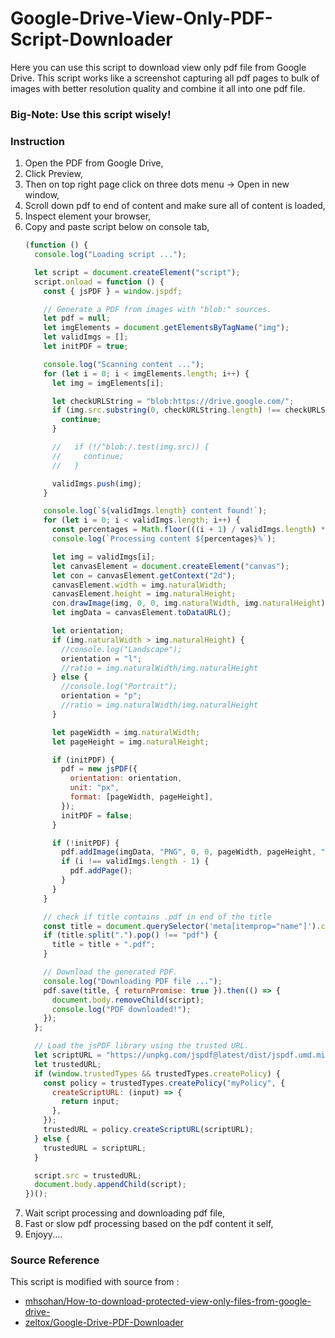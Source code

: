 # Google-Drive-View-Only-PDF-Script-Downloader

Here you can use this script to download view only pdf file from Google Drive. This script works like a screenshot capturing all pdf pages to bulk of images with better resolution quality and combine it all into one pdf file.

### Big-Note: Use this script wisely!

### Instruction
1. Open the PDF from Google Drive,
2. Click Preview,
3. Then on top right page click on three dots menu -> Open in new window,
4. Scroll down pdf to end of content and make sure all of content is loaded,
5. Inspect element your browser,
6. Copy and paste script below on console tab,
   ```js
   (function () {
     console.log("Loading script ...");
   
     let script = document.createElement("script");
     script.onload = function () {
       const { jsPDF } = window.jspdf;
   
       // Generate a PDF from images with "blob:" sources.
       let pdf = null;
       let imgElements = document.getElementsByTagName("img");
       let validImgs = [];
       let initPDF = true;
   
       console.log("Scanning content ...");
       for (let i = 0; i < imgElements.length; i++) {
         let img = imgElements[i];
   
         let checkURLString = "blob:https://drive.google.com/";
         if (img.src.substring(0, checkURLString.length) !== checkURLString) {
           continue;
         }
   
         //   if (!/^blob:/.test(img.src)) {
         //     continue;
         //   }
   
         validImgs.push(img);
       }
   
       console.log(`${validImgs.length} content found!`);
       for (let i = 0; i < validImgs.length; i++) {
         const percentages = Math.floor(((i + 1) / validImgs.length) * 100);
         console.log(`Processing content ${percentages}%`);
   
         let img = validImgs[i];
         let canvasElement = document.createElement("canvas");
         let con = canvasElement.getContext("2d");
         canvasElement.width = img.naturalWidth;
         canvasElement.height = img.naturalHeight;
         con.drawImage(img, 0, 0, img.naturalWidth, img.naturalHeight);
         let imgData = canvasElement.toDataURL();
   
         let orientation;
         if (img.naturalWidth > img.naturalHeight) {
           //console.log("Landscape");
           orientation = "l";
           //ratio = img.naturalWidth/img.naturalHeight
         } else {
           //console.log("Portrait");
           orientation = "p";
           //ratio = img.naturalWidth/img.naturalHeight
         }
   
         let pageWidth = img.naturalWidth;
         let pageHeight = img.naturalHeight;
   
         if (initPDF) {
           pdf = new jsPDF({
             orientation: orientation,
             unit: "px",
             format: [pageWidth, pageHeight],
           });
           initPDF = false;
         }
   
         if (!initPDF) {
           pdf.addImage(imgData, "PNG", 0, 0, pageWidth, pageHeight, "", "SLOW");
           if (i !== validImgs.length - 1) {
             pdf.addPage();
           }
         }
       }
   
       // check if title contains .pdf in end of the title
       const title = document.querySelector('meta[itemprop="name"]').content;
       if (title.split(".").pop() !== "pdf") {
         title = title + ".pdf";
       }
   
       // Download the generated PDF.
       console.log("Downloading PDF file ...");
       pdf.save(title, { returnPromise: true }).then(() => {
         document.body.removeChild(script);
         console.log("PDF downloaded!");
       });
     };
   
     // Load the jsPDF library using the trusted URL.
     let scriptURL = "https://unpkg.com/jspdf@latest/dist/jspdf.umd.min.js";
     let trustedURL;
     if (window.trustedTypes && trustedTypes.createPolicy) {
       const policy = trustedTypes.createPolicy("myPolicy", {
         createScriptURL: (input) => {
           return input;
         },
       });
       trustedURL = policy.createScriptURL(scriptURL);
     } else {
       trustedURL = scriptURL;
     }
   
     script.src = trustedURL;
     document.body.appendChild(script);
   })();
   ```
6. Wait script processing and downloading pdf file,
7. Fast or slow pdf processing based on the pdf content it self,
8. Enjoyy....

### Source Reference
This script is modified with source from :
- [mhsohan/How-to-download-protected-view-only-files-from-google-drive-](https://github.com/mhsohan/How-to-download-protected-view-only-files-from-google-drive-)
- [zeltox/Google-Drive-PDF-Downloader](https://github.com/zeltox/Google-Drive-PDF-Downloaderzeltox/Google-Drive-PDF-Downloader)
